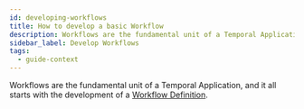 ```yaml
---
id: developing-workflows
title: How to develop a basic Workflow
description: Workflows are the fundamental unit of a Temporal Application, and it all starts with the development of a Workflow Definition.
sidebar_label: Develop Workflows
tags:
  - guide-context
---
```


Workflows are the fundamental unit of a Temporal Application, and it all starts with the development of a [Workflow Definition](/concepts/what-is-a-workflow-definition).
